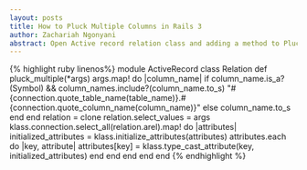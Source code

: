 ```yaml
---
layout: posts
title: How to Pluck Multiple Columns in Rails 3
author: Zachariah Ngonyani
abstract: Open Active record relation class and adding a method to Pluck Multiple Columns
---
```


<div class="code-block">
  {% highlight ruby  linenos%}
  module ActiveRecord
    class Relation
      def pluck_multiple(*args)
        args.map! do |column_name|
          if column_name.is_a?(Symbol) && column_names.include?(column_name.to_s)
            "#{connection.quote_table_name(table_name)}.#{connection.quote_column_name(column_name)}"
          else
            column_name.to_s
          end
        end
        relation = clone
        relation.select_values = args
        klass.connection.select_all(relation.arel).map! do |attributes|
          initialized_attributes = klass.initialize_attributes(attributes)
          attributes.each do |key, attribute|
            attributes[key] = klass.type_cast_attribute(key, initialized_attributes)
          end
        end
      end
    end
  end
  {% endhighlight %}
</div>
